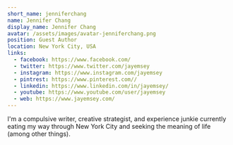 ```yaml
---
short_name: jenniferchang
name: Jennifer Chang
display_name: Jennifer Chang
avatar: /assets/images/avatar-jenniferchang.png
position: Guest Author
location: New York City, USA
links: 
  - facebook: https://www.facebook.com/
  - twitter: https://www.twitter.com/jayemsey
  - instagram: https://www.instagram.com/jayemsey
  - pintrest: https://www.pinterest.com//
  - linkedin: https://www.linkedin.com/in/jayemsey/
  - youtube: https://www.youtube.com/user/jayemsey
  - web: https://www.jayemsey.com/
---
```

I'm a compulsive writer, creative strategist, and experience junkie currently eating my way through New York City and seeking the meaning of life (among other things).